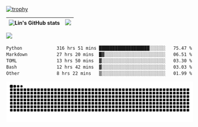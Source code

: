 [![trophy](https://github-profile-trophy.vercel.app/?username=ocss884&column=7)](https://github.com/ocss884)

| ![Lin's GitHub stats](https://github-readme-stats.vercel.app/api?username=ocss884&show_icons=true&hide_border=True&count_private=true) | ![](https://github-readme-streak-stats.herokuapp.com?user=ocss884&hide_border=true&date_format=M%20j%5B%2C%20Y%5D&ring=7EDDCF&fire=7EDDCF") |
| ------------------------------------------------------------ | ------------------------------------------------------------ |

![](https://komarev.com/ghpvc/?username=ocss884&color=brightgreen)

<!--START_SECTION:waka-->

```txt
Python             316 hrs 51 mins ███████████████████░░░░░░   75.47 %
Markdown           27 hrs 20 mins  █▓░░░░░░░░░░░░░░░░░░░░░░░   06.51 %
TOML               13 hrs 50 mins  ▓░░░░░░░░░░░░░░░░░░░░░░░░   03.30 %
Bash               12 hrs 42 mins  ▓░░░░░░░░░░░░░░░░░░░░░░░░   03.03 %
Other              8 hrs 22 mins   ▒░░░░░░░░░░░░░░░░░░░░░░░░   01.99 %
```

<!--END_SECTION:waka-->

<p align="center">
   <img src="https://github.com/ocss884/ocss884/blob/output/github-snake.svg" alt="snake">
</p>
